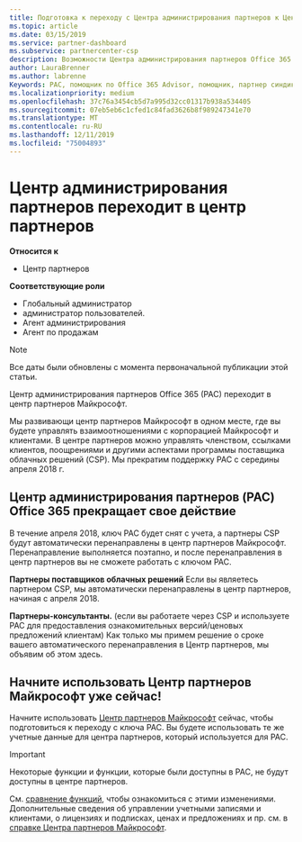 ```yaml
---
title: Подготовка к переходу с Центра администрирования партнеров к Центру партнеров | Центр партнеров
ms.topic: article
ms.date: 03/15/2019
ms.service: partner-dashboard
ms.subservice: partnercenter-csp
description: Возможности Центра администрирования партнеров Office 365 переносятся в Центр партнеров.
author: LauraBrenner
ms.author: labrenne
Keywords: PAC, помощник по Office 365 Advisor, помощник, партнер синдикации, снятие с учета PAC, упразднение PAC
ms.localizationpriority: medium
ms.openlocfilehash: 37c76a3454cb5d7a995d32cc01317b938a534405
ms.sourcegitcommit: 07eb5eb6c1cfed1c84fad3626b8f989247341e70
ms.translationtype: MT
ms.contentlocale: ru-RU
ms.lasthandoff: 12/11/2019
ms.locfileid: "75004893"
---
```

# <a name="partner-admin-center-is-moving-to-the-partner-center"></a>Центр администрирования партнеров переходит в центр партнеров

**Относится к**

-  Центр партнеров

**Соответствующие роли**
-   Глобальный администратор
-   администратор пользователей.
-   Агент администрирования
-   Агент по продажам

> [!NOTE]  
>  Все даты были обновлены с момента первоначальной публикации этой статьи.

Центр администрирования партнеров Office 365 (PAC) переходит в центр партнеров Майкрософт.

Мы развивающи центр партнеров Майкрософт в одном месте, где вы будете управлять взаимоотношениями с корпорацией Майкрософт и клиентами. В центре партнеров можно управлять членством, ссылками клиентов, поощрениями и другими аспектами программы поставщика облачных решений (CSP). Мы прекратим поддержку PAC с середины апреля 2018 г.

## <a name="the-office-365-partner-admin-center-pac-will-be-retired"></a>Центр администрирования партнеров (PAC) Office 365 прекращает свое действие

В течение апреля 2018, ключ PAC будет снят с учета, а партнеры CSP будут автоматически перенаправлены в центр партнеров Майкрософт. Перенаправление выполняется поэтапно, и после перенаправления в центр партнеров вы не сможете работать с ключом PAC. 

**Партнеры поставщиков облачных решений** Если вы являетесь партнером CSP, мы автоматически перенаправлены в центр партнеров, начиная с апреля 2018. 

**Партнеры-консультанты.** (если вы работаете через CSP и используете PAC для предоставления ознакомительных версий/ценовых предложений клиентам) Как только мы примем решение о сроке вашего автоматического перенаправления в Центр партнеров, мы объявим об этом здесь. 


## <a name="start-using-the-microsoft-partner-center-now"></a>Начните использовать Центр партнеров Майкрософт уже сейчас!

Начните использовать [Центр партнеров Майкрософт](https://partnercenter.microsoft.com/) сейчас, чтобы подготовиться к переходу с ключа PAC.  Вы будете использовать те же учетные данные для центра партнеров, который используется для PAC. 

> [!IMPORTANT]  
> Некоторые функции и функции, которые были доступны в PAC, не будут доступны в центре партнеров.

 См. [сравнение функций](moving-from-pac-to-pc.md), чтобы ознакомиться с этими изменениями.  Дополнительные сведения об управлении учетными записями и клиентами, о лицензиях и подписках, ценах и предложениях и пр. см. в [справке Центра партнеров Майкрософт](https://partnercenter.microsoft.com/partner/help).

 
